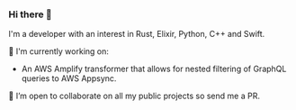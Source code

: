 ### Hi there 👋

I'm a developer with an interest in Rust, Elixir, Python, C++ and Swift. 

🔭 I'm currently working on:

- An AWS Amplify transformer that allows for nested filtering of GraphQL queries to AWS Appsync.

👯 I’m open to collaborate on all my public projects so send me a PR.



<!--
**Raees678/Raees678** is a ✨ _special_ ✨ repository because its `README.md` (this file) appears on your GitHub profile.

Here are some ideas to get you started:

- 🔭 I’m currently working on ...
- 🌱 I’m currently learning ...
- 👯 I’m looking to collaborate on ...
- 🤔 I’m looking for help with ...
- 💬 Ask me about ...
- 📫 How to reach me: ...
- 😄 Pronouns: ...
- ⚡ Fun fact: ...
-->
